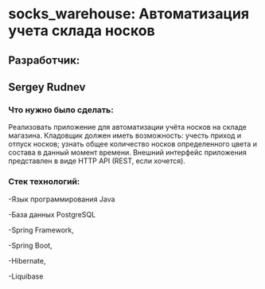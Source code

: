 # socks_warehouse: Автоматизация учета склада носков

## Разработчик:
## Sergey Rudnev


### Что нужно было сделать:

Реализовать приложение для автоматизации учёта носков на складе магазина. Кладовщик должен иметь возможность:
учесть приход и отпуск носков;
узнать общее количество носков определенного цвета и состава в данный момент времени.
Внешний интерфейс приложения представлен в виде HTTP API (REST, если хочется).


### Стек технологий:
-Язык программирования Java

-База данных PostgreSQL

-Spring Framework,

-Spring Boot,

-Hibernate,

-Liquibase
